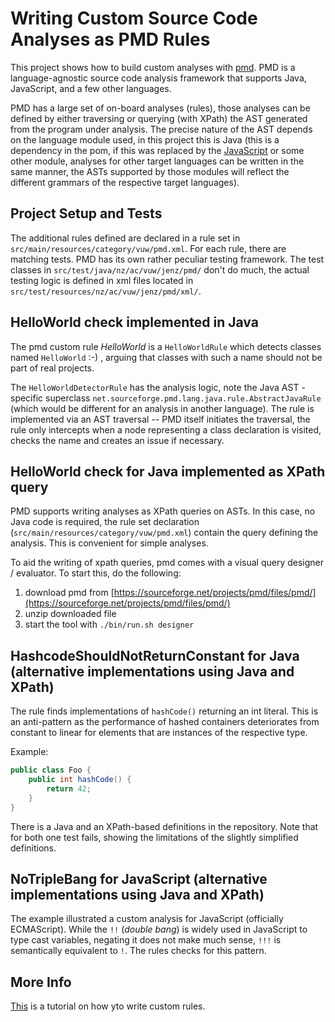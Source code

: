 # Writing Custom Source Code Analyses as PMD Rules

This project shows how to build custom analyses with [pmd](https://pmd.github.io/). PMD is a language-agnostic source code analysis framework that supports Java, JavaScript, and a few other languages. 

PMD has a large set of on-board analyses (rules), those analyses can be defined by either traversing or querying (with XPath) the AST generated from the program under analysis. The precise nature of the AST depends on the language module used, in this project this is Java (this is a dependency in the pom, if this was replaced by the [JavaScript](https://mvnrepository.com/artifact/net.sourceforge.pmd/pmd-javascript) or some other module, analyses for other target languages can be written in the same manner, the ASTs supported by those modules will reflect the different grammars of the respective target languages). 


## Project Setup and Tests

The additional rules defined are declared in a rule set in `src/main/resources/category/vuw/pmd.xml`.  For each rule, there are matching tests. PMD has its own rather peculiar  testing framework. The test classes in `src/test/java/nz/ac/vuw/jenz/pmd/` don't do much, the actual testing logic is defined in xml files located in `src/test/resources/nz/ac/vuw/jenz/pmd/xml/`. 

## HelloWorld check implemented in Java

The pmd custom rule *HelloWorld* is a `HelloWorldRule` which detects classes named `HelloWorld` :-) , arguing that classes with such a name should not be part of real projects. 

The `HelloWorldDetectorRule` has the analysis logic, note the Java AST - specific superclass `net.sourceforge.pmd.lang.java.rule.AbstractJavaRule` (which would be different for an analysis in another language). The rule is implemented via an AST traversal -- PMD itself initiates the traversal, the rule only intercepts when a node representing a class declaration is visited, checks the name and creates an issue if necessary. 

## HelloWorld check for Java implemented as XPath query

PMD supports writing analyses as XPath queries on ASTs. In this case, no Java code is required, the rule set declaration (`src/main/resources/category/vuw/pmd.xml`) contain the query defining the analysis. This is convenient for simple analyses.

To aid the writing of xpath queries, pmd comes with a visual query designer / evaluator. To start this, do the following:

1. download pmd from [https://sourceforge.net/projects/pmd/files/pmd/](https://sourceforge.net/projects/pmd/files/pmd/)
2. unzip downloaded file
3. start the tool with `./bin/run.sh designer`


## HashcodeShouldNotReturnConstant for Java (alternative implementations using Java and XPath)

The rule finds implementations of `hashCode()` returning an int literal. This is an anti-pattern as the performance of hashed containers deteriorates from constant to linear for elements that are instances of the respective type.

Example:

```java
public class Foo {
	public int hashCode() {
		return 42;
	}
}
```

There is a Java and an XPath-based definitions in the repository. Note that for both one test fails, showing the limitations of the slightly simplified definitions. 


## NoTripleBang for JavaScript (alternative implementations using Java and XPath)

The example illustrated a custom analysis for JavaScript (officially ECMAScript). While the `!!` (*double bang*) is widely used in JavaScript to type cast variables, negating it does not make much sense, `!!!` is semantically equivalent to `!`. The rules checks for this pattern. 


## More Info

[This](https://pmd.github.io/latest/pmd_userdocs_extending_writing_rules_intro.html) is a tutorial on how yto write custom rules.










  